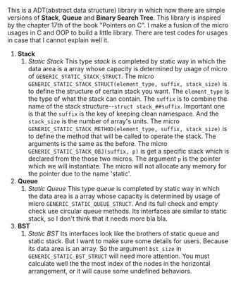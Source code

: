 This is a ADT(abstract data structure) library in which now there are simple versions of **Stack**, **Queue** and **Binary Search Tree**.
This library is inspired by the chapter 17th of the book "Pointers on C". I make a fusion of the micro usages in C and OOP to build a little library.
There are test codes for usages in case that I cannot explain well it.
1. **Stack**
    1. _Static Stack_
        This type _stack_ is completed by static way in which the data area is a array whose capacity is determined by usage of micro of `GENERIC_STATIC_STACK_STRUCT`.
        The micro `GENERIC_STATIC_STACK_STRUCT(element_type, suffix, stack_size)` is to define the structure of certain stack you want. The `element_type` is the type of what the stack can contain. The `suffix` is to combine the name of the stack structure--`struct stack_##suffix`. Important one is that the `suffix` is the key of keeping clean namespace. And the `stack_size` is the number of array's units.
        The micro `GENERIC_STATIC_STACK_METHOD(element_type, suffix, stack_size)` is to define the method that will be called to operate the stack. The arguments is the same as the before.
        The micro `GENERIC_STATIC_STACK_OBJ(suffix, p)` is get a specific stack which is declared from the those two micros. The argument `p` is the pointer which we will instantiate. The micro will not allocate any memory for the pointer due to the name 'static'.
2. **Queue**
    1. _Static Queue_
        This type _queue_ is completed by static way in which the data area is a array whose capacity is determined by usage of micro `GENERIC_STATIC_QUEUE_STRUCT`. And its full check and empty check use circular queue methods. Its interfaces are similar to static stack, so I don't think that it needs more bla bla.
3. **BST**
    1. _Static BST_
        Its interfaces look like the brothers of static queue and static stack. But I want to make sure some details for users.
        Because its data area is an array. So the argument `bst_size` in `GENERIC_STATIC_BST_STRUCT` will need more attention. You must calculate well the the most index of the nodes in the horizontal arrangement, or it will cause some undefined behaviors.